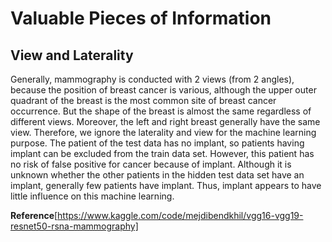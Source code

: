 # Valuable Pieces of Information

## View and Laterality

Generally, mammography is conducted with 2 views (from 2 angles), because the position of breast cancer is various, although the upper outer quadrant of the breast is the most common site of breast cancer occurrence. But the shape of the breast is almost the same regardless of different views. Moreover, the left and right breast generally have the same view. Therefore, we ignore the laterality and view for the machine learning purpose. The patient of the test data has no implant, so patients having implant can be excluded from the train data set. However, this patient has no risk of false positive for cancer because of implant. Although it is unknown whether the other patients in the hidden test data set have an implant, generally few patients have implant. Thus, implant appears to have little influence on this machine learning. 

**Reference**[https://www.kaggle.com/code/mejdibendkhil/vgg16-vgg19-resnet50-rsna-mammography] 